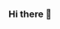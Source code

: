 ### Hi there 👋

<!--
**kirtipotekar/kirtipotekar** is a ✨ _special_ ✨ repository because its `README.md` (this file) appears on your GitHub profile.

Kirti Potekar

- 🔭 Hi, I’m Kirti Potekar. I have done my graduation in Computer Science. I also have working experience as a Sr. Process Executive in Infosys Ltd. India.
- 🌱 I’m currently learning Python, Database, SQL
- 👯  I’m looking to collaborate with .. such industry where i can enhance my knowledge funther by making useful contribution to the team.
- 📫 How to reach me:
-   Email: kirtipotekar@gmail.com
